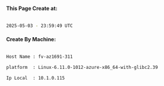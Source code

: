 
   
#### This Page Create at:

```bash

2025-05-03 - 23:59:49 UTC

```

#### Create By Machine:

```bash

Host Name : fv-az1691-311

platform  : Linux-6.11.0-1012-azure-x86_64-with-glibc2.39

Ip Local  : 10.1.0.115

```

